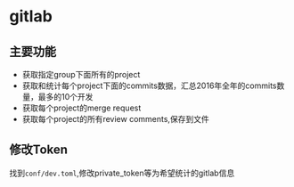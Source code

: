 # gitlab

## 主要功能

- 获取指定group下面所有的project
- 获取和统计每个project下面的commits数据，汇总2016年全年的commits数量，最多的10个开发
- 获取每个project的merge request
- 获取每个project的所有review comments,保存到文件


## 修改Token

找到`conf/dev.toml`,修改private_token等为希望统计的gitlab信息
